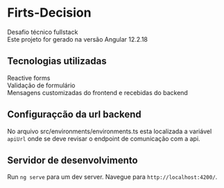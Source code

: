 
# Firts-Decision
Desafio técnico fullstack
<br>
Este projeto for gerado na versão Angular 12.2.18

## Tecnologias utilizadas
Reactive forms
<br>
Validação de formulário
<br>
Mensagens customizadas do frontend e recebidas do backend

## Configuraçcão da url backend
No arquivo src/environments/environments.ts esta localizada a variável `apiUrl` onde se deve revisar o endpoint de comunicação com a api.
<br>

## Servidor de desenvolvimento

Run `ng serve` para um dev server. Navegue para `http://localhost:4200/`.
